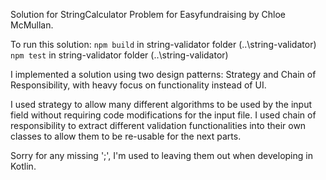 Solution for StringCalculator Problem for Easyfundraising by Chloe McMullan.

To run this solution:
`npm build` in string-validator folder (..\string-validator)
`npm test` in string-validator folder (..\string-validator)

I implemented a solution using two design patterns: Strategy and Chain of Responsibility, with heavy focus on functionality instead of UI.

I used strategy to allow many different algorithms to be used by the input field without requiring code modifications for the input file.
I used chain of responsibility to extract different validation functionalities into their own classes to allow them to be re-usable for the next parts.

Sorry for any missing ';', I'm used to leaving them out when developing in Kotlin.